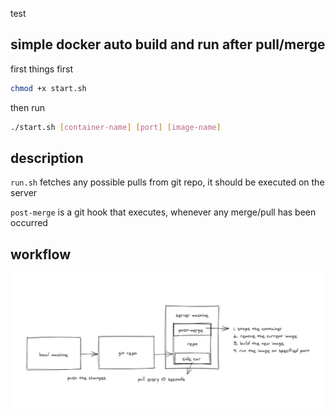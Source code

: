 test

## simple docker auto build and run after pull/merge

first things first 
```bash
chmod +x start.sh
```

then run
```bash
./start.sh [container-name] [port] [image-name]
```

## description

`run.sh` fetches any possible pulls from git repo, it should be executed on the server

`post-merge` is a git hook that executes, whenever any merge/pull has been occurred

## workflow
![autocker workflow](/img/desc.png)